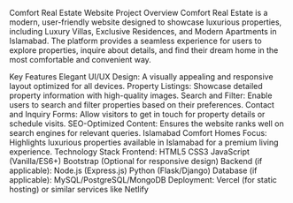 Comfort Real Estate Website
Project Overview
Comfort Real Estate is a modern, user-friendly website designed to showcase luxurious properties, including Luxury Villas, Exclusive Residences, and Modern Apartments in Islamabad. The platform provides a seamless experience for users to explore properties, inquire about details, and find their dream home in the most comfortable and convenient way.

Key Features
Elegant UI/UX Design: A visually appealing and responsive layout optimized for all devices.
Property Listings: Showcase detailed property information with high-quality images.
Search and Filter: Enable users to search and filter properties based on their preferences.
Contact and Inquiry Forms: Allow visitors to get in touch for property details or schedule visits.
SEO-Optimized Content: Ensures the website ranks well on search engines for relevant queries.
Islamabad Comfort Homes Focus: Highlights luxurious properties available in Islamabad for a premium living experience.
Technology Stack
Frontend:
HTML5
CSS3
JavaScript (Vanilla/ES6+)
Bootstrap (Optional for responsive design)
Backend (if applicable):
Node.js (Express.js)
Python (Flask/Django)
Database (if applicable):
MySQL/PostgreSQL/MongoDB
Deployment:
Vercel (for static hosting) or similar services like Netlify
